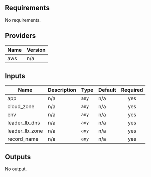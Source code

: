 <!-- BEGINNING OF PRE-COMMIT-TERRAFORM DOCS HOOK -->
## Requirements

No requirements.

## Providers

| Name | Version |
|------|---------|
| aws | n/a |

## Inputs

| Name | Description | Type | Default | Required |
|------|-------------|------|---------|:--------:|
| app | n/a | `any` | n/a | yes |
| cloud\_zone | n/a | `any` | n/a | yes |
| env | n/a | `any` | n/a | yes |
| leader\_lb\_dns | n/a | `any` | n/a | yes |
| leader\_lb\_zone | n/a | `any` | n/a | yes |
| record\_name | n/a | `any` | n/a | yes |

## Outputs

No output.

<!-- END OF PRE-COMMIT-TERRAFORM DOCS HOOK -->
